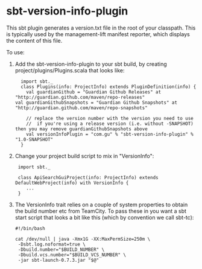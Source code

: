 sbt-version-info-plugin
=======================

This sbt plugin generates a version.txt file in the root of your classpath. This is typically used by the
management-lift manifest reporter, which displays the content of this file.

To use:

1. Add the sbt-version-info-plugin to your sbt build, by creating project/plugins/Plugins.scala that looks like:

         import sbt._
         class Plugins(info: ProjectInfo) extends PluginDefinition(info) {
           val guardianGithub = "Guardian Github Releases" at "http://guardian.github.com/maven/repo-releases"
	   val guardianGithubSnapshots = "Guardian Github Snapshots" at "http://guardian.github.com/maven/repo-snapshots"

           // replace the version number with the version you need to use
           //  if you're using a release version (i.e. without -SNAPSHOT) then you may remove guardianGithubSnapshots above
           val versionInfoPlugin = "com.gu" % "sbt-version-info-plugin" % "1.0-SNAPSHOT"
         }

2. Change your project build script to mix in "VersionInfo":

        import sbt._

        class ApiSearchGuiProject(info: ProjectInfo) extends DefaultWebProject(info) with VersionInfo {
           ...
        }

3. The VersionInfo trait relies on a couple of system properties to obtain the build number etc from TeamCity.
   To pass these in you want a sbt start script that looks a bit like this (which by convention we call sbt-tc):

       #!/bin/bash

       cat /dev/null | java -Xmx1G -XX:MaxPermSize=250m \
        -Dsbt.log.noformat=true \
        -Dbuild.number="$BUILD_NUMBER" \
        -Dbuild.vcs.number="$BUILD_VCS_NUMBER" \
        -jar sbt-launch-0.7.3.jar "$@"



    




